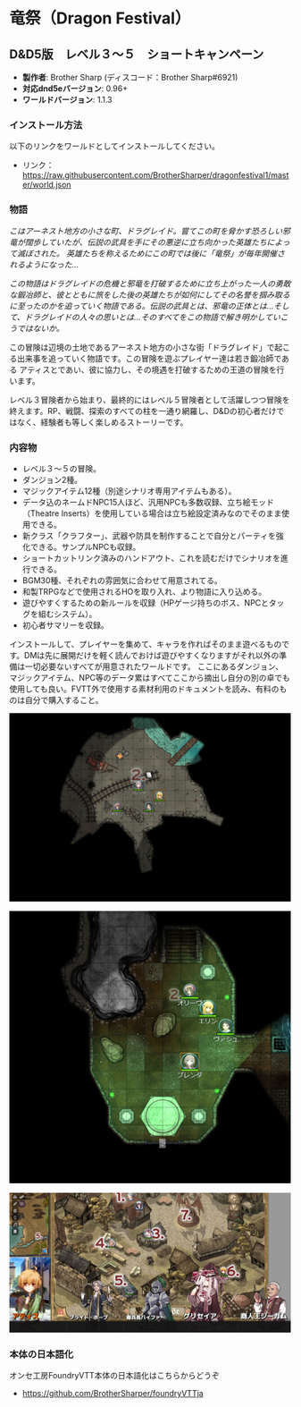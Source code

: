 # 竜祭（Dragon Festival）
## D&D5版　レベル３～５　ショートキャンペーン

* **製作者**: Brother Sharp (ディスコード：Brother Sharp#6921)
* **対応dnd5eバージョン**: 0.96+
* **ワールドバージョン**: 1.1.3 

### インストール方法

以下のリンクをワールドとしてインストールしてください。

* リンク： https://raw.githubusercontent.com/BrotherSharper/dragonfestival1/master/world.json

### 物語
*こはアーネスト地方の小さな町、ドラグレイド。嘗てこの町を脅かす恐ろしい邪竜が闊歩していたが、伝説の武具を手にその悪逆に立ち向かった英雄たちによって滅ぼされた。*
*英雄たちを称えるためにこの町では後に「竜祭」が毎年開催されるようになった…*

*この物語はドラグレイドの危機と邪竜を打破するために立ち上がった一人の勇敢な鍛冶師と、彼とともに旅をした後の英雄たちが如何にしてその名誉を掴み取るに至ったのかを追っていく物語である。伝説の武具とは、邪竜の正体とは…そして、ドラグレイドの人々の思いとは…そのすべてをこの物語で解き明かしていこうではないか。*

この冒険は辺境の土地であるアーネスト地方の小さな街「ドラグレイド」で起こる出来事を追っていく物語です。この冒険を遊ぶプレイヤー達は若き鍛冶師である アティスとであい、彼に協力し、その境遇を打破するための王道の冒険を行います。

レベル３冒険者から始まり、最終的にはレベル５冒険者として活躍しつつ冒険を終えます。RP、戦闘、探索のすべての柱を一通り網羅し、D&Dの初心者だけではなく、経験者も等しく楽しめるストーリーです。

### 内容物
* レベル３～５の冒険。
* ダンジョン2種。
* マジックアイテム12種（別途シナリオ専用アイテムもある）。
* データ込のネームドNPC15人ほど、汎用NPCも多数収録、立ち絵モッド（Theatre Inserts）を使用している場合は立ち絵設定済みなのでそのまま使用できる。
* 新クラス「クラフター」、武器や防具を制作することで自分とパーティを強化できる。サンプルNPCも収録。
* ショートカットリンク済みのハンドアウト、これを読むだけでシナリオを進行できる。
* BGM30種、それぞれの雰囲気に合わせて用意されてる。
* 和製TRPGなどで使用されるHOを取り入れ、より物語に入り込める。
* 遊びやすくするための新ルールを収録（HPゲージ持ちのボス、NPCとタッグを組むシステム）。
* 初心者サマリーを収録。

インストールして、プレイヤーを集めて、キャラを作ればそのまま遊べるものです。DMは先に展開だけを軽く読んでおけば遊びやすくなりますがそれ以外の準備は一切必要ないすべてが用意されたワールドです。
ここにあるダンジョン、マジックアイテム、NPC等のデータ累はすべてここから摘出し自分の別の卓でも使用しても良い。FVTT外で使用する素材利用のドキュメントを読み、有料のものは自分で購入すること。

![image1](image1.jpg)

![image2](image2.jpg)

![image3](image3.jpg)

### 本体の日本語化
オンセ工房FoundryVTT本体の日本語化はこちらからどうぞ

* https://github.com/BrotherSharper/foundryVTTja